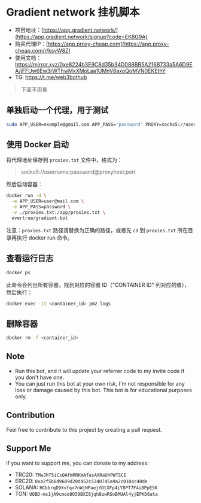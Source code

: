 # Gradient network 挂机脚本

- 项目地址：[https://app.gradient.network/](https://app.gradient.network/signup?code=EK8G9A)
- 购买代理IP：[https://app.proxy-cheap.com](https://app.proxy-cheap.com/r/ksvW8Z)
- 使用文档：<https://mirror.xyz/0xe8224b3E9C8d35b34D088BB5A216B733a5A6D9EA/jFFUw6Ew3rWThwMxXMoLaa1UMnV8axoQoMVN0EKEthY>
- TG: https://t.me/web3bothub

> 下面不用看

## 单独启动一个代理，用于测试

```bash
sudo APP_USER=example@gmail.com APP_PASS='password' PROXY=socks5://username@password@proxyhost:port node app.js
```

## 使用 Docker 启动

将代理地址保存到 `proxies.txt` 文件中，格式为：

> socks5://username:password@proxyhost:port

然后启动容器：

```bash
docker run -d \
  -e APP_USER=user@mail.com \
  -e APP_PASS=password \
  -v ./proxies.txt:/app/proxies.txt \
  overtrue/gradient-bot
```

注意：`proxies.txt` 路径请替换为正确的路径，或者先 `cd` 到 `proxies.txt` 所在目录再执行 docker run 命令。

## 查看运行日志

```bash
docker ps
```

此命令会列出所有容器，找到对应的容器 ID（"CONTAINER ID" 列对应的值），然后执行：

```bash
docker exec -it <container_id> pm2 logs
```

## 删除容器

```bash
docker rm -f <container_id>
```


## Note

- Run this bot, and it will update your referrer code to my invite code if you don't have one.
- You can just run this bot at your own risk, I'm not responsible for any loss or damage caused by this bot. This bot is for educational purposes only.

## Contribution

Feel free to contribute to this project by creating a pull request.

## Support Me

if you want to support me, you can donate to my address:

- TRC20: `TMwJhT5iCsQAfmRRKmAfasAXRaUhPWTSCE`
- ERC20: `0xa2f5b8d9689d20d452c5340745a9a2c0104c40de`
- SOLANA: `HCbbrqD9Xvfqx7nWjNPaejYDtXFp4iY8PT7F4i8PpE5K`
- TON: `UQBD-ms1jA9cmoo8O39BXI6jqh8zwRSoBMUAl4yjEPKD6ata`
